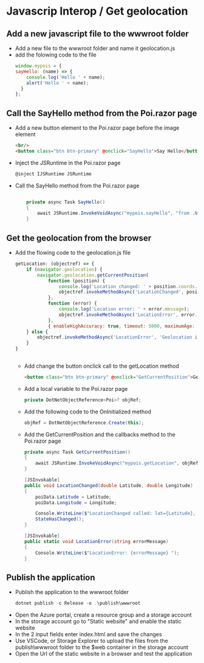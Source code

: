 # Javascrip Interop / Get geolocation

## Add a new javascript file to the wwwroot folder
* Add a new file to the wwwroot folder and name it geolocation.js
* add the folowing code to the file
    ```javascript
   window.mypois = { 
    sayHello: (name) => {
        console.log('Hello ' + name);
        alert('Hello ' + name);
      }
    };
    ```
## Call the SayHello method from the Poi.razor page
* Add a new button element to the Poi.razor page before the image element
    
    ```html
    <br/>
    <button class="btn btn-primary" @onclick="SayHello">Say Hello</button>
    ```
* Inject the JSRuntime in the Poi.razor page
    ```csharp
    @inject IJSRuntime JSRuntime
    ```
* Call the SayHello method from the Poi.razor page

    ```csharp
    
        private async Task SayHello()
        {
            await JSRuntime.InvokeVoidAsync("mypois.sayHello", "from .NET");
        }
    ```

## Get the geolocation from the browser
* Add the flowing code to the geolocation.js file
       
    ```javascript
    getLocation: (objectref) => {
        if (navigator.geolocation) {
            navigator.geolocation.getCurrentPosition(
                function (position) {
                    console.log('Location changed: ' + position.coords.latitude + ', ' + position.coords.longitude);
                    objectref.invokeMethodAsync('LocationChanged', position.coords.latitude, position.coords.longitude);
                },
                function (error) {
                    console.log('Location error: ' + error.message);
                    objectref.invokeMethodAsync('LocationError', error.message);
                },
                { enableHighAccuracy: true, timeout: 5000, maximumAge: 0 });
        } else {
            objectref.invokeMethodAsync('LocationError', 'Geolocation is not supported by this browser.');
        }
    }
      
    ```
    * Add change the button onclick call to the getLocation method
        ```html
        <button class="btn btn-primary" @onclick="GetCurrentPosition">Get current position</button>
        ```

    * Add a local variable to the Poi.razor page
        ```csharp
        private DotNetObjectReference<Poi>? objRef;
        ```
    * Add the following code to the OnInitialized method
        ```csharp
        objRef = DotNetObjectReference.Create(this);
        ```

    * Add the GetCurrentPosition and the callbacks method to the Poi.razor page
        ```csharp
        private async Task GetCurrentPosition()
        {
            await JSRuntime.InvokeVoidAsync("mypois.getLocation", objRef);
        }

        [JSInvokable]
        public void LocationChanged(double Latitude, double Longitude)
        {
            poiData.Latitude = Latitude;
            poiData.Longitude = Longitude; 

            Console.WriteLine($"LocationChanged called: lat={Latitude}, lon={Longitude}");
            StateHasChanged();
        }

        [JSInvokable]
        public static void LocationError(string errorMessage)
        {
            Console.WriteLine($"LocationError: {errorMessage} ");
        }
        ```
## Publish the application
* Publish the application to the wwwroot folder
    ```powershell
    dotnet publish -c Release -o .\publish\wwwroot
    ```
* Open the Azure portal, create a resource group and a storage account
* In the storage account go to "Static website" and enable the static website
* In the 2 input fields enter index.html and save the changes
* Use VSCode, or Storage Explorer to upload the files from the publish\wwwroot folder to the $web container in the storage account
* Open the Url of the static website in a browser and test the application

 

